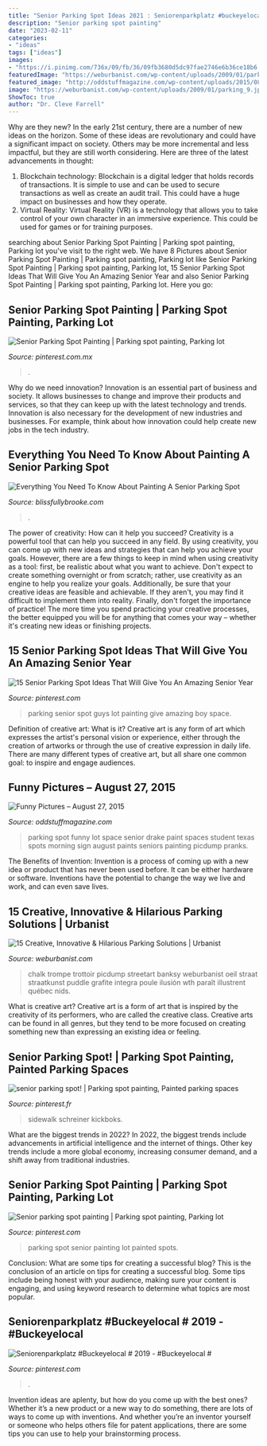 ```yaml
---
title: "Senior Parking Spot Ideas 2021 : Seniorenparkplatz #buckeyelocal # 2019"
description: "Senior parking spot painting"
date: "2023-02-11"
categories:
- "ideas"
tags: ["ideas"]
images:
- "https://i.pinimg.com/736x/09/fb/36/09fb3680d5dc97fae2746e6b36ce18b6.jpg"
featuredImage: "https://weburbanist.com/wp-content/uploads/2009/01/parking_9.jpg"
featured_image: "http://oddstuffmagazine.com/wp-content/uploads/2015/08/paint-their-parking-spot.jpg"
image: "https://weburbanist.com/wp-content/uploads/2009/01/parking_9.jpg"
ShowToc: true
author: "Dr. Cleve Farrell"
---
```



Why are they new?
In the early 21st century, there are a number of new ideas on the horizon. Some of these ideas are revolutionary and could have a significant impact on society. Others may be more incremental and less impactful, but they are still worth considering. Here are three of the latest advancements in thought: 
1) Blockchain technology: Blockchain is a digital ledger that holds records of transactions. It is simple to use and can be used to secure transactions as well as create an audit trail. This could have a huge impact on businesses and how they operate. 
2) Virtual Reality: Virtual Reality (VR) is a technology that allows you to take control of your own character in an immersive experience. This could be used for games or for training purposes.

	

		
searching about Senior Parking Spot Painting | Parking spot painting, Parking lot you've visit to the right web. We have 8 Pictures about Senior Parking Spot Painting | Parking spot painting, Parking lot like Senior Parking Spot Painting | Parking spot painting, Parking lot, 15 Senior Parking Spot Ideas That Will Give You An Amazing Senior Year and also Senior Parking Spot Painting | Parking spot painting, Parking lot. Here you go:
		
    
## Senior Parking Spot Painting | Parking Spot Painting, Parking Lot

<img loading=lazy src="https://i.pinimg.com/736x/71/45/c0/7145c01d0ec368c6a80e9310bc68b2c8.jpg" onerror="this.onerror=null;this.src='https://tse4.mm.bing.net/th?id=OIP.jUwbFZAfJTp6t9FWXf_oDAHaMP&amp;pid=15.1';" alt="Senior Parking Spot Painting | Parking spot painting, Parking lot">

_Source: pinterest.com.mx_

>. 

	

Why do we need innovation?
Innovation is an essential part of business and society. It allows businesses to change and improve their products and services, so that they can keep up with the latest technology and trends. Innovation is also necessary for the development of new industries and businesses. For example, think about how innovation could help create new jobs in the tech industry.

    
## Everything You Need To Know About Painting A Senior Parking Spot

<img loading=lazy src="https://1.bp.blogspot.com/-1QdKiDuvLU0/X1-J5KQIq7I/AAAAAAACbKk/SzN-QIHex40ZgQDgfWcpngaxSPzwnT4NgCLcBGAsYHQ/s16000/IMG_0824.JPG" onerror="this.onerror=null;this.src='https://tse4.mm.bing.net/th?id=OIP.WAw8Mds41KTFI3PD60w3awHaJ4&amp;pid=15.1';" alt="Everything You Need To Know About Painting A Senior Parking Spot">

_Source: blissfullybrooke.com_

>. 

	

The power of creativity: How can it help you succeed?
Creativity is a powerful tool that can help you succeed in any field. By using creativity, you can come up with new ideas and strategies that can help you achieve your goals. However, there are a few things to keep in mind when using creativity as a tool: first, be realistic about what you want to achieve. Don't expect to create something overnight or from scratch; rather, use creativity as an engine to help you realize your goals. Additionally, be sure that your creative ideas are feasible and achievable. If they aren't, you may find it difficult to implement them into reality. Finally, don't forget the importance of practice! The more time you spend practicing your creative processes, the better equipped you will be for anything that comes your way – whether it's creating new ideas or finishing projects.

    
## 15 Senior Parking Spot Ideas That Will Give You An Amazing Senior Year

<img loading=lazy src="https://i.pinimg.com/736x/31/22/d0/3122d0a404c16d40d6bb7c9f4997120e.jpg" onerror="this.onerror=null;this.src='https://tse2.mm.bing.net/th?id=OIP.vs2HgvtCwImMUWLl4-nx5QHaJ3&amp;pid=15.1';" alt="15 Senior Parking Spot Ideas That Will Give You An Amazing Senior Year">

_Source: pinterest.com_

>parking senior spot guys lot painting give amazing boy space. 

	

Definition of creative art: What is it?
Creative art is any form of art which expresses the artist's personal vision or experience, either through the creation of artworks or through the use of creative expression in daily life. There are many different types of creative art, but all share one common goal: to inspire and engage audiences.

    
## Funny Pictures – August 27, 2015

<img loading=lazy src="http://oddstuffmagazine.com/wp-content/uploads/2015/08/paint-their-parking-spot.jpg" onerror="this.onerror=null;this.src='https://tse1.mm.bing.net/th?id=OIP.VMv62qgOfYuzZ_TW-IzOFAHaJ3&amp;pid=15.1';" alt="Funny Pictures – August 27, 2015">

_Source: oddstuffmagazine.com_

>parking spot funny lot space senior drake paint spaces student texas spots morning sign august paints seniors painting picdump pranks. 

	

The Benefits of Invention:
Invention is a process of coming up with a new idea or product that has never been used before. It can be either hardware or software. Inventions have the potential to change the way we live and work, and can even save lives.

    
## 15 Creative, Innovative &amp; Hilarious Parking Solutions | Urbanist

<img loading=lazy src="https://weburbanist.com/wp-content/uploads/2009/01/parking_9.jpg" onerror="this.onerror=null;this.src='https://tse1.mm.bing.net/th?id=OIP.f0nNHycG8OUXSSqySmjwlAHaKh&amp;pid=15.1';" alt="15 Creative, Innovative &amp; Hilarious Parking Solutions | Urbanist">

_Source: weburbanist.com_

>chalk trompe trottoir picdump streetart banksy weburbanist oeil straat straatkunst puddle grafite integra poule ilusión wth paraît illustrent québec nids. 

	

What is creative art?
Creative art is a form of art that is inspired by the creativity of its performers, who are called the creative class. Creative arts can be found in all genres, but they tend to be more focused on creating something new than expressing an existing idea or feeling.

    
## Senior Parking Spot! | Parking Spot Painting, Painted Parking Spaces

<img loading=lazy src="https://i.pinimg.com/originals/af/82/d8/af82d8787cedd86369ecccf4428522d7.jpg" onerror="this.onerror=null;this.src='https://tse1.mm.bing.net/th?id=OIP.oG2Djy0qxOcwj7F6OvGf-gHaJ4&amp;pid=15.1';" alt="senior parking spot! | Parking spot painting, Painted parking spaces">

_Source: pinterest.fr_

>sidewalk schreiner kickboks. 

	

What are the biggest trends in 2022?
In 2022, the biggest trends include advancements in artificial intelligence and the internet of things. Other key trends include a more global economy, increasing consumer demand, and a shift away from traditional industries.

    
## Senior Parking Spot Painting | Parking Spot Painting, Parking Lot

<img loading=lazy src="https://i.pinimg.com/originals/ac/54/1c/ac541cd3dae9ca28a37ae87cc458e056.jpg" onerror="this.onerror=null;this.src='https://tse2.mm.bing.net/th?id=OIP._Kgqx4EYP9xbw0vNCSMhxgHaJ4&amp;pid=15.1';" alt="Senior parking spot painting | Parking spot painting, Parking lot">

_Source: pinterest.com_

>parking spot senior painting lot painted spots. 

	

Conclusion: What are some tips for creating a successful blog?
This is the conclusion of an article on tips for creating a successful blog. 
Some tips include being honest with your audience, making sure your content is engaging, and using keyword research to determine what topics are most popular.

    
## Seniorenparkplatz #Buckeyelocal # 2019 - #Buckeyelocal #

<img loading=lazy src="https://i.pinimg.com/736x/09/fb/36/09fb3680d5dc97fae2746e6b36ce18b6.jpg" onerror="this.onerror=null;this.src='https://tse2.mm.bing.net/th?id=OIP.WlBbFF1JYJyfIjUY6LtOeAHaJ3&amp;pid=15.1';" alt="Seniorenparkplatz #Buckeyelocal # 2019 - #Buckeyelocal #">

_Source: pinterest.com_

>. 

	

Invention ideas are aplenty, but how do you come up with the best ones? Whether it’s a new product or a new way to do something, there are lots of ways to come up with inventions. And whether you’re an inventor yourself or someone who helps others file for patent applications, there are some tips you can use to help your brainstorming process.

